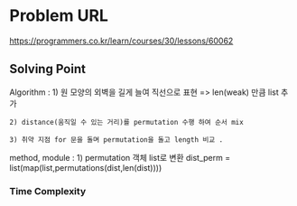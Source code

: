 # Problem URL
https://programmers.co.kr/learn/courses/30/lessons/60062

## Solving Point 

Algorithm : 
    1) 원 모양의 외벽을 길게 늘여 직선으로 표현
    => len(weak) 만큼 list 추가
    
    2) distance(움직일 수 있는 거리)를 permutation 수행 하여 순서 mix

    3) 취약 지점 for 문을 돌며 permutation을 돌고 length 비교 .


method, module :
    1) permutation 객체 list로 변환
        dist_perm = list(map(list,permutations(dist,len(dist))))

### Time Complexity